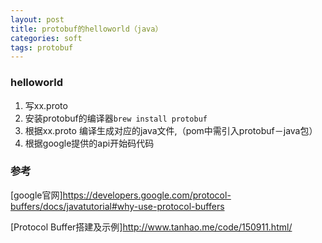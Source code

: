 ```yaml
---
layout: post
title: protobuf的helloworld（java）
categories: soft
tags: protobuf 
---
```



### helloworld

1.	写xx.proto
2.  安装protobuf的编译器`brew install protobuf`
3.	根据xx.proto 编译生成对应的java文件,（pom中需引入protobuf－java包）
4.	根据google提供的api开始码代码

### 参考

[google官网]<https://developers.google.com/protocol-buffers/docs/javatutorial#why-use-protocol-buffers>

[Protocol Buffer搭建及示例]<http://www.tanhao.me/code/150911.html/>